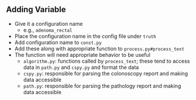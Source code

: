 

## Adding Variable ##

* Give it a configuration name
    * e.g., `adenoma_rectal`
* Place the configuration name in the config file under `truth`
* Add configuration name to `const.py`
* Add these along with appropriate function to `process.py#process_text`
* The function will need appropriate behavior to be useful
    * `algorithm.py`: functions called by `process_text`; these tend to access data in `path.py` and `cspy.py` and format the data
    * `cspy.py`: responsible for parsing the colonoscopy report and making data accessible
    * `path.py`: responsible for parsing the pathology report and making data accessible